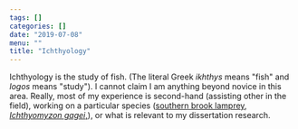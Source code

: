 ```yaml
---
tags: []
categories: []
date: "2019-07-08"
menu: ""
title: "Ichthyology"
---
```


Ichthyology is the study of fish. (The literal Greek *ikhthys* means "fish" and *logos* means "study"). I cannot claim I am anything beyond novice in this area. Really, most of my experience is second-hand (assisting other in the field), working on a particular species ([southern brook lamprey, *Ichthyomyzon gagei*,](https://en.wikipedia.org/wiki/Southern_brook_lamprey)), or what is relevant to my dissertation research. 